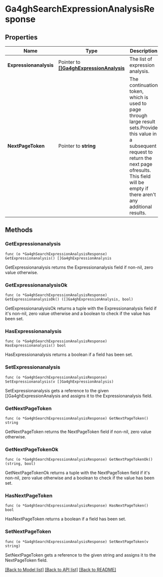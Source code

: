 # Ga4ghSearchExpressionAnalysisResponse

## Properties

Name | Type | Description | Notes
------------ | ------------- | ------------- | -------------
**Expressionanalysis** | Pointer to [**[]Ga4ghExpressionAnalysis**](ga4ghExpressionAnalysis.md) | The list of expression analysis. | [optional] 
**NextPageToken** | Pointer to **string** | The continuation token, which is used to page through large result sets.Provide this value in a subsequent request to return the next page ofresults. This field will be empty if there aren&#39;t any additional results. | [optional] 

## Methods

### GetExpressionanalysis

`func (o *Ga4ghSearchExpressionAnalysisResponse) GetExpressionanalysis() []Ga4ghExpressionAnalysis`

GetExpressionanalysis returns the Expressionanalysis field if non-nil, zero value otherwise.

### GetExpressionanalysisOk

`func (o *Ga4ghSearchExpressionAnalysisResponse) GetExpressionanalysisOk() ([]Ga4ghExpressionAnalysis, bool)`

GetExpressionanalysisOk returns a tuple with the Expressionanalysis field if it's non-nil, zero value otherwise
and a boolean to check if the value has been set.

### HasExpressionanalysis

`func (o *Ga4ghSearchExpressionAnalysisResponse) HasExpressionanalysis() bool`

HasExpressionanalysis returns a boolean if a field has been set.

### SetExpressionanalysis

`func (o *Ga4ghSearchExpressionAnalysisResponse) SetExpressionanalysis(v []Ga4ghExpressionAnalysis)`

SetExpressionanalysis gets a reference to the given []Ga4ghExpressionAnalysis and assigns it to the Expressionanalysis field.

### GetNextPageToken

`func (o *Ga4ghSearchExpressionAnalysisResponse) GetNextPageToken() string`

GetNextPageToken returns the NextPageToken field if non-nil, zero value otherwise.

### GetNextPageTokenOk

`func (o *Ga4ghSearchExpressionAnalysisResponse) GetNextPageTokenOk() (string, bool)`

GetNextPageTokenOk returns a tuple with the NextPageToken field if it's non-nil, zero value otherwise
and a boolean to check if the value has been set.

### HasNextPageToken

`func (o *Ga4ghSearchExpressionAnalysisResponse) HasNextPageToken() bool`

HasNextPageToken returns a boolean if a field has been set.

### SetNextPageToken

`func (o *Ga4ghSearchExpressionAnalysisResponse) SetNextPageToken(v string)`

SetNextPageToken gets a reference to the given string and assigns it to the NextPageToken field.


[[Back to Model list]](../README.md#documentation-for-models) [[Back to API list]](../README.md#documentation-for-api-endpoints) [[Back to README]](../README.md)


